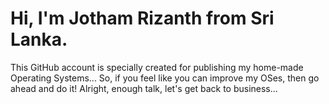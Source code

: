 # Hi, I'm Jotham Rizanth from Sri Lanka.
This GitHub account is specially created for publishing my home-made Operating Systems... So, if you feel like you can improve my OSes, then go ahead and do it! Alright, enough talk, let's get back to business...
